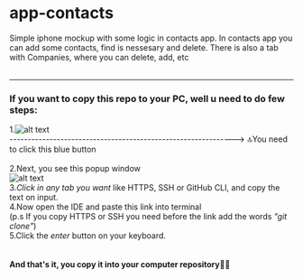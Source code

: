 # app-contacts
Simple iphone mockup with some logic in contacts app. In contacts app you can add some contacts, find is nessesary and delete. There is also a tab with Companies, where you can delete, add, etc
<br>
<br>

<hr>

### If you want to copy this repo to your PC, well u need to do few steps: ###

 1.<img alt="alt text" src="https://i.imgur.com/dpnMrDx.png" /> <br>
--------------------------------------------------------------> 🔝You need to click this blue button <br> <br>
2.Next, you see this popup window <br>
<img alt="alt text" src="https://i.imgur.com/thFoRgN.png" /> <br>
3.*Click in any tab you want* like HTTPS, SSH or GitHub CLI, and copy the text on input. <br>
4.Now open the IDE and paste this link into terminal  <br>
(p.s If you copy HTTPS or SSH you need before the link add the words *"git clone"*)<br>
5.Click the *enter* button on your keyboard.<br>
<br>
<br>
**And that's it, you copy it into your computer repository**🎉🎊
